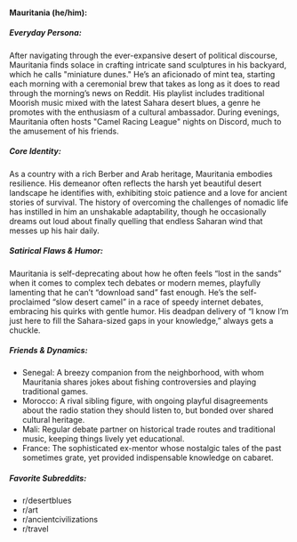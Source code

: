 #### Mauritania (he/him):

##### Everyday Persona:

After navigating through the ever-expansive desert of political discourse, Mauritania finds solace in crafting intricate sand sculptures in his backyard, which he calls "miniature dunes." He’s an aficionado of mint tea, starting each morning with a ceremonial brew that takes as long as it does to read through the morning’s news on Reddit. His playlist includes traditional Moorish music mixed with the latest Sahara desert blues, a genre he promotes with the enthusiasm of a cultural ambassador. During evenings, Mauritania often hosts "Camel Racing League" nights on Discord, much to the amusement of his friends.

##### Core Identity:

As a country with a rich Berber and Arab heritage, Mauritania embodies resilience. His demeanor often reflects the harsh yet beautiful desert landscape he identifies with, exhibiting stoic patience and a love for ancient stories of survival. The history of overcoming the challenges of nomadic life has instilled in him an unshakable adaptability, though he occasionally dreams out loud about finally quelling that endless Saharan wind that messes up his hair daily.

##### Satirical Flaws & Humor:

Mauritania is self-deprecating about how he often feels “lost in the sands” when it comes to complex tech debates or modern memes, playfully lamenting that he can’t “download sand” fast enough. He’s the self-proclaimed “slow desert camel” in a race of speedy internet debates, embracing his quirks with gentle humor. His deadpan delivery of “I know I’m just here to fill the Sahara-sized gaps in your knowledge,” always gets a chuckle.

##### Friends & Dynamics:

- Senegal: A breezy companion from the neighborhood, with whom Mauritania shares jokes about fishing controversies and playing traditional games.
- Morocco: A rival sibling figure, with ongoing playful disagreements about the radio station they should listen to, but bonded over shared cultural heritage.
- Mali: Regular debate partner on historical trade routes and traditional music, keeping things lively yet educational.
- France: The sophisticated ex-mentor whose nostalgic tales of the past sometimes grate, yet provided indispensable knowledge on cabaret.

##### Favorite Subreddits:

- r/desertblues
- r/art
- r/ancientcivilizations
- r/travel